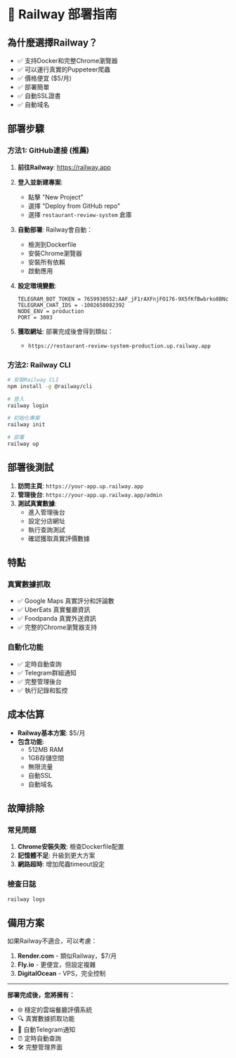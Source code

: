 # 🚀 Railway 部署指南

## 為什麼選擇Railway？
- ✅ 支持Docker和完整Chrome瀏覽器
- ✅ 可以運行真實的Puppeteer爬蟲
- ✅ 價格便宜 ($5/月)
- ✅ 部署簡單
- ✅ 自動SSL證書
- ✅ 自動域名

## 部署步驟

### 方法1: GitHub連接 (推薦)

1. **前往Railway**: https://railway.app
2. **登入並新建專案**: 
   - 點擊 "New Project"
   - 選擇 "Deploy from GitHub repo"
   - 選擇 `restaurant-review-system` 倉庫

3. **自動部署**: Railway會自動：
   - 檢測到Dockerfile
   - 安裝Chrome瀏覽器
   - 安裝所有依賴
   - 啟動應用

4. **設定環境變數**:
   ```
   TELEGRAM_BOT_TOKEN = 7659930552:AAF_jF1rAXFnjFO176-9X5fKfBwbrko8BNc
   TELEGRAM_CHAT_IDS = -1002658082392
   NODE_ENV = production
   PORT = 3003
   ```

5. **獲取網址**: 部署完成後會得到類似：
   - `https://restaurant-review-system-production.up.railway.app`

### 方法2: Railway CLI

```bash
# 安裝Railway CLI
npm install -g @railway/cli

# 登入
railway login

# 初始化專案
railway init

# 部署
railway up
```

## 部署後測試

1. **訪問主頁**: `https://your-app.up.railway.app`
2. **管理後台**: `https://your-app.up.railway.app/admin`
3. **測試真實數據**: 
   - 進入管理後台
   - 設定分店網址
   - 執行查詢測試
   - 確認獲取真實評價數據

## 特點

### 真實數據抓取
- ✅ Google Maps 真實評分和評論數
- ✅ UberEats 真實餐廳資訊
- ✅ Foodpanda 真實外送資訊
- ✅ 完整的Chrome瀏覽器支持

### 自動化功能
- ✅ 定時自動查詢
- ✅ Telegram群組通知
- ✅ 完整管理後台
- ✅ 執行記錄和監控

## 成本估算

- **Railway基本方案**: $5/月
- **包含功能**:
  - 512MB RAM
  - 1GB存儲空間
  - 無限流量
  - 自動SSL
  - 自動域名

## 故障排除

### 常見問題
1. **Chrome安裝失敗**: 檢查Dockerfile配置
2. **記憶體不足**: 升級到更大方案
3. **網路超時**: 增加爬蟲timeout設定

### 檢查日誌
```bash
railway logs
```

## 備用方案

如果Railway不適合，可以考慮：
1. **Render.com** - 類似Railway，$7/月
2. **Fly.io** - 更便宜，但設定複雜
3. **DigitalOcean** - VPS，完全控制

---

**部署完成後，您將擁有：**
- 🌐 穩定的雲端餐廳評價系統
- 🔍 真實數據抓取功能
- 📱 自動Telegram通知
- ⏰ 定時自動查詢
- 🛠️ 完整管理界面